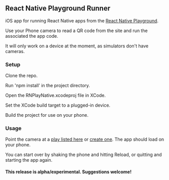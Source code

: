 ## React Native Playground Runner

iOS app for running React Native apps from the [React Native Playground](http://rnplay.org).

Use your Phone camera to read a QR code from the site and run the associated the app code.

It will only work on a device at the moment, as simulators don't have cameras.

### Setup

Clone the repo.

Run 'npm install' in the project directory.

Open the RNPlayNative.xcodeproj file in XCode.

Set the XCode build target to a plugged-in device.

Build the project for use on your phone.

### Usage

Point the camera at a [play listed here](http://rnplay.org/plays) or [create one](http://rnplay.org/plays/new). The app should load on your phone.

You can start over by shaking the phone and hitting Reload, or quitting and starting the app again.


#### This release is alpha/experimental. Suggestions welcome!
 
